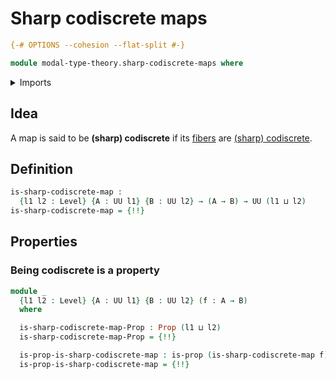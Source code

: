 # Sharp codiscrete maps

```agda
{-# OPTIONS --cohesion --flat-split #-}

module modal-type-theory.sharp-codiscrete-maps where
```

<details><summary>Imports</summary>

```agda
open import foundation.fibers-of-maps
open import foundation.propositions
open import foundation.universe-levels

open import modal-type-theory.sharp-codiscrete-types
```

</details>

## Idea

A map is said to be **(sharp) codiscrete** if its
[fibers](foundation-core.fibers-of-maps.md) are
[(sharp) codiscrete](modal-type-theory.sharp-codiscrete-types.md).

## Definition

```agda
is-sharp-codiscrete-map :
  {l1 l2 : Level} {A : UU l1} {B : UU l2} → (A → B) → UU (l1 ⊔ l2)
is-sharp-codiscrete-map = {!!}
```

## Properties

### Being codiscrete is a property

```agda
module _
  {l1 l2 : Level} {A : UU l1} {B : UU l2} (f : A → B)
  where

  is-sharp-codiscrete-map-Prop : Prop (l1 ⊔ l2)
  is-sharp-codiscrete-map-Prop = {!!}

  is-prop-is-sharp-codiscrete-map : is-prop (is-sharp-codiscrete-map f)
  is-prop-is-sharp-codiscrete-map = {!!}
```
